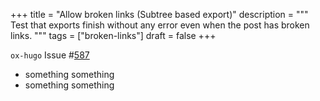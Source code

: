 +++
title = "Allow broken links (Subtree based export)"
description = """
  Test that exports finish without any error even when the post has
  broken links.
  """
tags = ["broken-links"]
draft = false
+++

`ox-hugo` Issue #[587](https://github.com/kaushalmodi/ox-hugo/issues/587)

-   something  something
-   something  something
